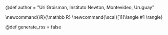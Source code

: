 @def author = "Uri Groisman, Instituto Newton, Montevideo, Uruguay"

\newcommand{\R}{\mathbb R}
\newcommand{\scal}[1]{\langle #1 \rangle}

@def generate_rss = false
